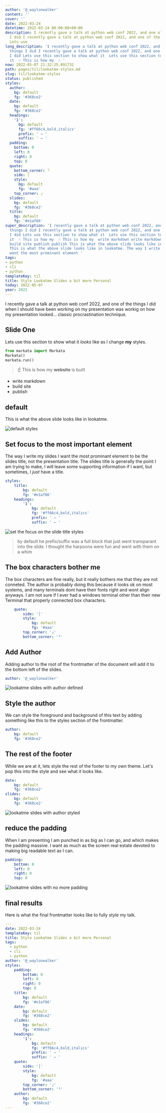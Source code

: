 ```yaml
---
author: '@_waylonwalker'
content: ''
cover: ''
date: 2022-03-24
datetime: 2022-03-24 00:00:00+00:00
description: I recently gave a talk at python web conf 2022, and one of the things
  I did I recently gave a talk at python web conf 2022, and one of the things I did
  Lets use
long_description: 'I recently gave a talk at python web conf 2022, and one of the
  things I did I recently gave a talk at python web conf 2022, and one of the things
  I did Lets use this section to show what it  Lets use this section to show what
  it  ☝ This is how my  ☝ '
now: 2022-05-07 21:32:25.891732
path: pages/til/lookatme-styles.md
slug: til/lookatme-styles
status: published
styles:
  author:
    bg: default
    fg: '#368ce2'
  date:
    bg: default
    fg: '#368ce2'
  headings:
    '1':
      bg: default
      fg: '#ff66c4,bold,italics'
      prefix: ' ⇁ '
      suffix: ' ↽ '
  padding:
    bottom: 0
    left: 0
    right: 0
    top: 0
  quote:
    bottom_corner: ╰
    side: │
    style:
      bg: default
      fg: '#aaa'
    top_corner: ╭
  slides:
    bg: default
    fg: '#368ce2'
  title:
    bg: default
    fg: '#e1af66'
super_description: 'I recently gave a talk at python web conf 2022, and one of the
  things I did I recently gave a talk at python web conf 2022, and one of the things
  I did Lets use this section to show what it  Lets use this section to show what
  it  ☝ This is how my  ☝ This is how my  write markdown write markdown build site
  build site publish publish This is what the above slide looks like in lookatme.
  This is what the above slide looks like in lookatme. The way I write my slides I
  want the most prominant element '
tags:
- python
- cli
- python
templateKey: til
title: Style Lookatme Slides a bit more Personal
today: 2022-05-07
year: 2022
---
```


I recently gave a talk at python web conf 2022, and one of the things I did
when I should have been working on my presentation was workig on how my
presentation looked... classic procrastination technique.

## Slide One

Lets use this section to show what it _looks_ like as I change **my** styles.


``` python
from markata import Markata
Markata()
markata.run()
```

> ☝ This is how my **website** is built

* write markdown
* build site
* publish

## default

This is what the above slide looks like in lookatme.

![default styles](https://images.waylonwalker.com/lookatme-styles-default.png)

## Set focus to the most important element

The way I write my slides I want the most prominant element to be the slides
title, not the presentation title.  The slides title is generally the point I
am trying to make, I will leave some supporting information if I want, but
sometimes, I _just_ have a title.

``` yaml
styles:
    title:
        bg: default
        fg: '#e1af66'
    headings:
        '1':
            bg: default
            fg: '#ff66c4,bold,italics'
            prefix: ' ⇁ '
            suffix: ' ↽ '
```

![set the focus on the slide title styles](https://images.waylonwalker.com/lookatme-styles-focus-to-slide-title.png)


> by default he prefix/suffix was a full block that just went transparant into
> the slide.  I thought the harpoons were fun and went with them on a whim

## The box characters bother me

The box characters are fine really, but it really bothers me that they are not
conneted.  The author is probably doing this because it looks ok on most
systems, and many terminals dont have their fonts right and wont align anyways.
I am not sure if I ever had a windows terminal other than their new Terminal
that properly connected box characters.

```yaml
    quote:
        side: '│'
        style:
            bg: default
            fg: '#aaa'
        top_corner: '╭'
        bottom_corner: '╰'
````

## Add Author

Adding author to the root of the frontmatter of the document will add it to the bottom left of the slides.

```yaml
author: '@_waylonwalker'
```

![lookatme slides with author defined](https://images.waylonwalker.com/lookatme-styles-add-author.png)

## Style the author

We can style the foreground and background of this text by adding something
like this to the styles section of the frontmatter.

```yaml
author:
    bg: default
    fg: '#368ce2'
```

## The rest of the footer

While we are at it, lets style the rest of the footer to my own theme.  Let's pop this into the style and see what it looks like.

```yaml
date:
    bg: default
    fg: '#368ce2'
slides:
    bg: default
    fg: '#368ce2'
```

![lookatme slides with author styled](https://images.waylonwalker.com/lookatme-styles-add-author-styles.png)

## reduce the padding

When I am presenting I am punched in as big as I can go, and which makes
the padding massive.  I want as much as the screen real estate devoted to
making big readable text as I can.

```yaml
padding:
    bottom: 0
    left: 0
    right: 0
    top: 0
```

![lookatme slides with no more padding](https://images.waylonwalker.com/lookatme-styles-no-padding.png)


## final results

Here is what the final frontmatter looks like to fully style my talk.

```yaml
---
date: 2022-03-24
templateKey: til
title: Style Lookatme Slides a bit more Personal
tags:
  - python
  - cli
  - python
author: '@_waylonwalker'
styles:
    padding:
        bottom: 0
        left: 0
        right: 0
        top: 0
    title:
        bg: default
        fg: '#e1af66'
    date:
        bg: default
        fg: '#368ce2'
    slides:
        bg: default
        fg: '#368ce2'
    headings:
        '1':
            bg: default
            fg: '#ff66c4,bold,italics'
            prefix: ' ⇁ '
            suffix: ' ↽ '
    quote:
        side: '│'
        style:
            bg: default
            fg: '#aaa'
        top_corner: '╭'
        bottom_corner: '╰'
    author:
        bg: default
        fg: '#368ce2'
---
```